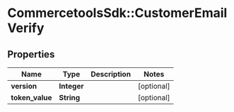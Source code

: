 # CommercetoolsSdk::CustomerEmailVerify

## Properties
Name | Type | Description | Notes
------------ | ------------- | ------------- | -------------
**version** | **Integer** |  | [optional] 
**token_value** | **String** |  | [optional] 

